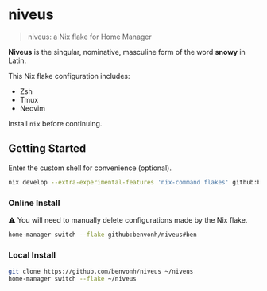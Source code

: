 # niveus

> niveus: a Nix flake for Home Manager

**Niveus** is the singular, nominative, masculine form of the word **snowy** in Latin.

This Nix flake configuration includes:
- Zsh
- Tmux
- Neovim

Install `nix` before continuing.

## Getting Started

Enter the custom shell for convenience (optional).
```sh
nix develop --extra-experimental-features 'nix-command flakes' github:benvonh/niveus
```

### Online Install

:warning: You will need to manually delete configurations made by the Nix flake.

```sh
home-manager switch --flake github:benvonh/niveus#ben
```

### Local Install

```sh
git clone https://github.com/benvonh/niveus ~/niveus
home-manager switch --flake ~/niveus
```
